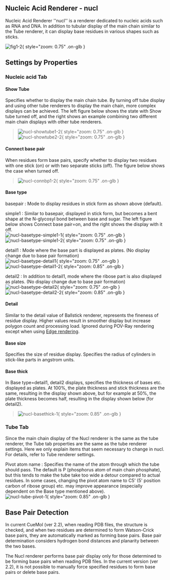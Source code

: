 ## Nucleic Acid Renderer - nucl
Nucleic Acid Renderer ''nucl'' is a renderer dedicated to nucleic acids such as RNA and DNA. In addition to tubular display of the main chain similar to the Tube renderer, it can display base residues in various shapes such as sticks.

![fig1-2](../../assets/images/cuemol2/NARenderer/fig1-2.png){ style="zoom: 0.75" .on-glb }

## Settings by Properties
### Nucleic acid Tab
#### Show Tube
Specifies whether to display the main chain tube. By turning off tube display and using other tube renderers to display the main chain, more complex displays can be achieved. The left figure below shows the state with Show tube turned off, and the right shows an example combining two different main chain displays with other tube renderers.

> ![nucl-showtube1-2](../../assets/images/cuemol2/NARenderer/nucl-showtube1-2.png){ style="zoom: 0.75" .on-glb } ![nucl-showtube2-2](../../assets/images/cuemol2/NARenderer/nucl-showtube2-2.png){ style="zoom: 0.75" .on-glb }

#### Connect base pair
When residues form base pairs, specify whether to display two residues with one stick (on) or with two separate sticks (off). The figure below shows the case when turned off.

> ![nucl-connbp1-2](../../assets/images/cuemol2/NARenderer/nucl-connbp1-2.png){ style="zoom: 0.75" .on-glb }

#### Base type

basepair
:   Mode to display residues in stick form as shown above (default).

simple1
:   Similar to basepair, displayed in stick form, but becomes a bent shape at the N-glycosyl bond between base and sugar. The left figure below shows Connect base pair=on, and the right shows the display with it off.<br/>
![nucl-basetype-simple1-1](../../assets/images/cuemol2/NARenderer/nucl-basetype-simple1-1.png){ style="zoom: 0.75" .on-glb } ![nucl-basetype-simple1-2](../../assets/images/cuemol2/NARenderer/nucl-basetype-simple1-2.png){ style="zoom: 0.75" .on-glb }

detail1
:   Mode where the base part is displayed as plates. (No display change due to base pair formation)<br/>
![nucl-basetype-detail1](../../assets/images/cuemol2/NARenderer/nucl-basetype-detail1.png){ style="zoom: 0.75" .on-glb } ![nucl-basetype-detail1-2](../../assets/images/cuemol2/NARenderer/nucl-basetype-detail1-2.png){ style="zoom: 0.85" .on-glb }

detail2
:   In addition to detail1, mode where the ribose part is also displayed as plates. (No display change due to base pair formation)<br/>
![nucl-basetype-detail2](../../assets/images/cuemol2/NARenderer/nucl-basetype-detail2.png){ style="zoom: 0.75" .on-glb } ![nucl-basetype-detail2-2](../../assets/images/cuemol2/NARenderer/nucl-basetype-detail2-2.png){ style="zoom: 0.85" .on-glb }

#### Detail
Similar to the detail value of Ballstick renderer, represents the fineness of residue display. Higher values result in smoother display but increase polygon count and processing load. Ignored during POV-Ray rendering except when using [Edge rendering](../../cuemol2/EdgeLines).

#### Base size
Specifies the size of residue display. Specifies the radius of cylinders in stick-like parts in angstrom units.

#### Base thick
In Base type=detail1, detail2 displays, specifies the thickness of bases etc. displayed as plates.
At 100%, the plate thickness and stick thickness are the same, resulting in the display shown above, but for example at 50%, the plate thickness becomes half, resulting in the display shown below (for detail2).
> ![nucl-basethick-1](../../assets/images/cuemol2/NARenderer/nucl-basethick-1.png){ style="zoom: 0.85" .on-glb }

### Tube Tab
Since the main chain display of the Nucl renderer is the same as the tube renderer, the Tube tab properties are the same as the tube renderer settings.
Here we only explain items that seem necessary to change in nucl.
For details, refer to Tube renderer settings.

Pivot atom name
:   Specifies the name of the atom through which the tube should pass. The default is P (phosphorus atom of main chain phosphate), but this tends to make the tube take too wide a detour compared to actual residues.
In some cases, changing the pivot atom name to C5' (5' position carbon of ribose group) etc. may improve appearance (especially dependent on the Base type mentioned above).<br/>
![nucl-tube-pivot-1](../../assets/images/cuemol2/NARenderer/nucl-tube-pivot-1.png){ style="zoom: 0.85" .on-glb }

## Base Pair Detection
In current CueMol (ver 2.2), when reading PDB files, the structure is checked, and when two residues are determined to form Watson-Crick base pairs, they are automatically marked as forming base pairs.
Base pair determination considers hydrogen bond distances and planarity between the two bases.

The Nucl renderer performs base pair display only for those determined to be forming base pairs when reading PDB files.
In the current version (ver 2.2), it is not possible to manually force specified residues to form base pairs or delete base pairs.
